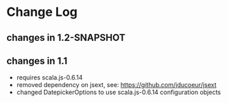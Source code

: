 Change Log
==========

## changes in 1.2-SNAPSHOT


## changes in 1.1

* requires scala.js-0.6.14
* removed dependency on jsext, see: https://github.com/jducoeur/jsext
* changed DatepickerOptions to use scala.js-0.6.14 configuration objects
 